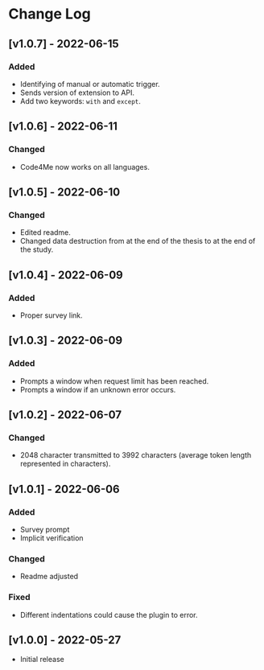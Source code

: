# Change Log
## [v1.0.7] - 2022-06-15
### Added
- Identifying of manual or automatic trigger.
- Sends version of extension to API.
- Add two keywords: `with` and `except`.

## [v1.0.6] - 2022-06-11
### Changed
- Code4Me now works on all languages.

## [v1.0.5] - 2022-06-10
### Changed
- Edited readme.
- Changed data destruction from at the end of the thesis to at the end of the study.

## [v1.0.4] - 2022-06-09
### Added
- Proper survey link.

## [v1.0.3] - 2022-06-09
### Added
- Prompts a window when request limit has been reached.
- Prompts a window if an unknown error occurs.

## [v1.0.2] - 2022-06-07
### Changed
- 2048 character transmitted to 3992 characters (average token length represented in characters).

## [v1.0.1] - 2022-06-06
### Added
- Survey prompt
- Implicit verification

### Changed
- Readme adjusted

### Fixed
- Different indentations could cause the plugin to error.

## [v1.0.0] - 2022-05-27
- Initial release